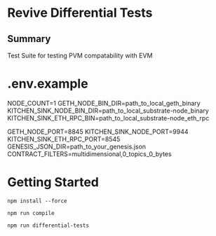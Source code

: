 # Revive Differential Tests

## Summary

Test Suite for testing PVM compatability with EVM

# .env.example
NODE_COUNT=1
GETH_NODE_BIN_DIR=path_to_local_geth_binary
KITCHEN_SINK_NODE_BIN_DIR=path_to_local_substrate-node_binary
KITCHEN_SINK_ETH_RPC_BIN=path_to_local_substrate-node_eth_rpc

GETH_NODE_PORT=8845
KITCHEN_SINK_NODE_PORT=9944
KITCHEN_SINK_ETH_RPC_PORT=8545
GENESIS_JSON_DIR=path_to_your_genesis.json
CONTRACT_FILTERS=multidimensional,0_topics_0_bytes

# Getting Started

```shell
npm install --force

npm run compile

npm run differential-tests
```
